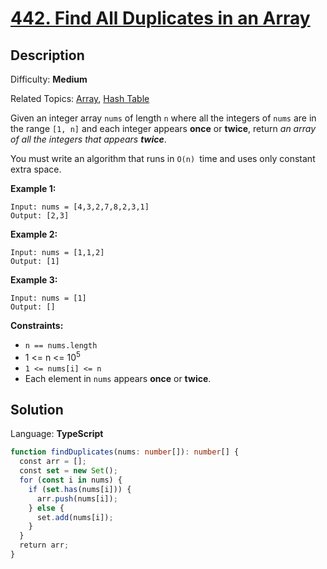 # [442\. Find All Duplicates in an Array](https://leetcode.com/problems/find-all-duplicates-in-an-array/)

## Description

Difficulty: **Medium**  

Related Topics: [Array](https://leetcode.com/tag/array/), [Hash Table](https://leetcode.com/tag/hash-table/)


Given an integer array `nums` of length `n` where all the integers of `nums` are in the range `[1, n]` and each integer appears **once** or **twice**, return _an array of all the integers that appears **twice**_.

You must write an algorithm that runs in `O(n) `time and uses only constant extra space.

**Example 1:**

```
Input: nums = [4,3,2,7,8,2,3,1]
Output: [2,3]
```

**Example 2:**

```
Input: nums = [1,1,2]
Output: [1]
```

**Example 3:**

```
Input: nums = [1]
Output: []
```

**Constraints:**

*   `n == nums.length`
*   1 <= n <= 10<sup>5</sup>
*   `1 <= nums[i] <= n`
*   Each element in `nums` appears **once** or **twice**.


## Solution

Language: **TypeScript**

```typescript
function findDuplicates(nums: number[]): number[] {
  const arr = [];
  const set = new Set();
  for (const i in nums) {
    if (set.has(nums[i])) {
      arr.push(nums[i]);
    } else {
      set.add(nums[i]);
    }
  }
  return arr;
}
​
```



